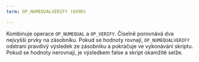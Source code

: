 ```yaml
---
term: OP_NUMEQUALVERIFY (0X9D)

---
```

Kombinuje operace `OP_NUMEQUAL` a `OP_VERIFY`. Číselně porovnává dva nejvyšší prvky na zásobníku. Pokud se hodnoty rovnají, `OP_NUMEQUALVERIFY` odstraní pravdivý výsledek ze zásobníku a pokračuje ve vykonávání skriptu. Pokud se hodnoty nerovnají, je výsledkem false a skript okamžitě selže.